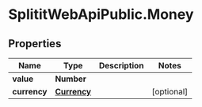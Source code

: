 # SplititWebApiPublic.Money

## Properties

Name | Type | Description | Notes
------------ | ------------- | ------------- | -------------
**value** | **Number** |  | 
**currency** | [**Currency**](Currency.md) |  | [optional] 


